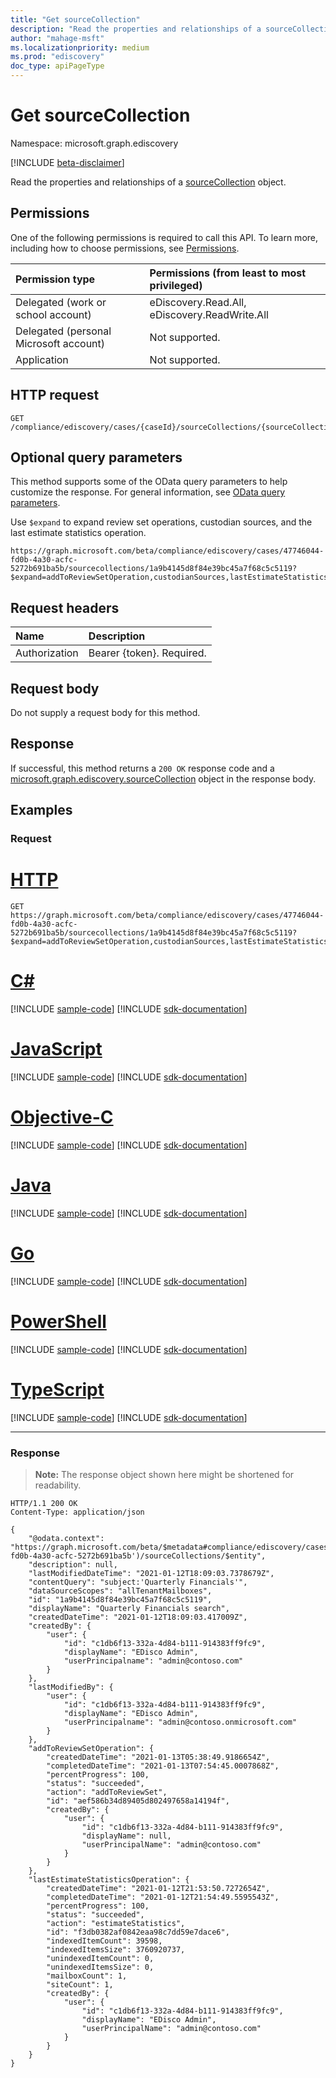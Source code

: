 ```yaml
---
title: "Get sourceCollection"
description: "Read the properties and relationships of a sourceCollection object."
author: "mahage-msft"
ms.localizationpriority: medium
ms.prod: "ediscovery"
doc_type: apiPageType
---
```


# Get sourceCollection

Namespace: microsoft.graph.ediscovery

[!INCLUDE [beta-disclaimer](../../includes/beta-disclaimer.md)]

Read the properties and relationships of a [sourceCollection](../resources/ediscovery-sourcecollection.md) object.

## Permissions

One of the following permissions is required to call this API. To learn more, including how to choose permissions, see [Permissions](/graph/permissions-reference).

|Permission type|Permissions (from least to most privileged)|
|:---|:---|
|Delegated (work or school account)|eDiscovery.Read.All, eDiscovery.ReadWrite.All|
|Delegated (personal Microsoft account)|Not supported.|
|Application|Not supported.|

## HTTP request

<!-- {
  "blockType": "ignored"
}
-->

``` http
GET /compliance/ediscovery/cases/{caseId}/sourceCollections/{sourceCollectionId}
```

## Optional query parameters

This method supports some of the OData query parameters to help customize the response. For general information, see [OData query parameters](/graph/query-parameters).

Use `$expand` to expand review set operations, custodian sources, and the last estimate statistics operation.

```http
https://graph.microsoft.com/beta/compliance/ediscovery/cases/47746044-fd0b-4a30-acfc-5272b691ba5b/sourcecollections/1a9b4145d8f84e39bc45a7f68c5c5119?$expand=addToReviewSetOperation,custodianSources,lastEstimateStatisticsOperation
```

## Request headers

|Name|Description|
|:---|:---|
|Authorization|Bearer {token}. Required.|

## Request body

Do not supply a request body for this method.

## Response

If successful, this method returns a `200 OK` response code and a [microsoft.graph.ediscovery.sourceCollection](../resources/ediscovery-sourcecollection.md) object in the response body.

## Examples

### Request


# [HTTP](#tab/http)
<!-- {
  "blockType": "request",
  "name": "get_sourcecollection"
}
-->

``` http
GET https://graph.microsoft.com/beta/compliance/ediscovery/cases/47746044-fd0b-4a30-acfc-5272b691ba5b/sourcecollections/1a9b4145d8f84e39bc45a7f68c5c5119?$expand=addToReviewSetOperation,custodianSources,lastEstimateStatisticsOperation
```
# [C#](#tab/csharp)
[!INCLUDE [sample-code](../includes/snippets/csharp/get-sourcecollection-csharp-snippets.md)]
[!INCLUDE [sdk-documentation](../includes/snippets/snippets-sdk-documentation-link.md)]

# [JavaScript](#tab/javascript)
[!INCLUDE [sample-code](../includes/snippets/javascript/get-sourcecollection-javascript-snippets.md)]
[!INCLUDE [sdk-documentation](../includes/snippets/snippets-sdk-documentation-link.md)]

# [Objective-C](#tab/objc)
[!INCLUDE [sample-code](../includes/snippets/objc/get-sourcecollection-objc-snippets.md)]
[!INCLUDE [sdk-documentation](../includes/snippets/snippets-sdk-documentation-link.md)]

# [Java](#tab/java)
[!INCLUDE [sample-code](../includes/snippets/java/get-sourcecollection-java-snippets.md)]
[!INCLUDE [sdk-documentation](../includes/snippets/snippets-sdk-documentation-link.md)]

# [Go](#tab/go)
[!INCLUDE [sample-code](../includes/snippets/go/get-sourcecollection-go-snippets.md)]
[!INCLUDE [sdk-documentation](../includes/snippets/snippets-sdk-documentation-link.md)]

# [PowerShell](#tab/powershell)
[!INCLUDE [sample-code](../includes/snippets/powershell/get-sourcecollection-powershell-snippets.md)]
[!INCLUDE [sdk-documentation](../includes/snippets/snippets-sdk-documentation-link.md)]

# [TypeScript](#tab/typescript)
[!INCLUDE [sample-code](../includes/snippets/typescript/get-sourcecollection-typescript-snippets.md)]
[!INCLUDE [sdk-documentation](../includes/snippets/snippets-sdk-documentation-link.md)]

---


### Response

> **Note:** The response object shown here might be shortened for readability.
<!-- {
  "blockType": "response",
  "truncated": true,
  "@odata.type": "microsoft.graph.ediscovery.sourceCollection"
}
-->

``` http
HTTP/1.1 200 OK
Content-Type: application/json

{
    "@odata.context": "https://graph.microsoft.com/beta/$metadata#compliance/ediscovery/cases('47746044-fd0b-4a30-acfc-5272b691ba5b')/sourceCollections/$entity",
    "description": null,
    "lastModifiedDateTime": "2021-01-12T18:09:03.7378679Z",
    "contentQuery": "subject:'Quarterly Financials'",
    "dataSourceScopes": "allTenantMailboxes",
    "id": "1a9b4145d8f84e39bc45a7f68c5c5119",
    "displayName": "Quarterly Financials search",
    "createdDateTime": "2021-01-12T18:09:03.417009Z",
    "createdBy": {
        "user": {
            "id": "c1db6f13-332a-4d84-b111-914383ff9fc9",
            "displayName": "EDisco Admin",
            "userPrincipalname": "admin@contoso.com"
        }
    },
    "lastModifiedBy": {
        "user": {
            "id": "c1db6f13-332a-4d84-b111-914383ff9fc9",
            "displayName": "EDisco Admin",
            "userPrincipalname": "admin@contoso.onmicrosoft.com"
        }
    },
    "addToReviewSetOperation": {
        "createdDateTime": "2021-01-13T05:38:49.9186654Z",
        "completedDateTime": "2021-01-13T07:54:45.0007868Z",
        "percentProgress": 100,
        "status": "succeeded",
        "action": "addToReviewSet",
        "id": "aef586b34d89405d802497658a14194f",
        "createdBy": {
            "user": {
                "id": "c1db6f13-332a-4d84-b111-914383ff9fc9",
                "displayName": null,
                "userPrincipalName": "admin@contoso.com"
            }
        }
    },
    "lastEstimateStatisticsOperation": {
        "createdDateTime": "2021-01-12T21:53:50.7272654Z",
        "completedDateTime": "2021-01-12T21:54:49.5595543Z",
        "percentProgress": 100,
        "status": "succeeded",
        "action": "estimateStatistics",
        "id": "f3db0382af0842eaa98c7dd59e7dace6",
        "indexedItemCount": 39598,
        "indexedItemsSize": 3760920737,
        "unindexedItemCount": 0,
        "unindexedItemsSize": 0,
        "mailboxCount": 1,
        "siteCount": 1,
        "createdBy": {
            "user": {
                "id": "c1db6f13-332a-4d84-b111-914383ff9fc9",
                "displayName": "EDisco Admin",
                "userPrincipalName": "admin@contoso.com"
            }
        }
    }
}
```
